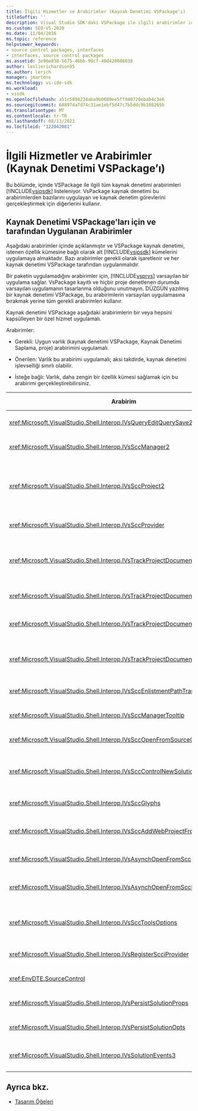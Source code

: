 ```yaml
---
title: İlgili Hizmetler ve Arabirimler (Kaynak Denetimi VSPackage’ı)
titleSuffix: ''
description: Visual Studio SDK'daki VSPackage ile ilgili arabirimler için kaynak denetimi hakkında bilgi edinebilirsiniz. Paket, bazı arabirimleri kullanır ve kaynak denetimi için diğerlerini kullanır.
ms.custom: SEO-VS-2020
ms.date: 11/04/2016
ms.topic: reference
helpviewer_keywords:
- source control packages, interfaces
- interfaces, source control packages
ms.assetid: 3e96e838-5675-46bb-99cf-40d420086038
author: leslierichardson95
ms.author: lerich
manager: jmartens
ms.technology: vs-ide-sdk
ms.workload:
- vssdk
ms.openlocfilehash: a51c5894234aba9b0689ee5ff940720ebab4c3e6
ms.sourcegitcommit: 68897da7d74c31ae1ebf5d47c7b5ddc9b108265b
ms.translationtype: MT
ms.contentlocale: tr-TR
ms.lasthandoff: 08/13/2021
ms.locfileid: "122042081"
---
```

# <a name="related-services-and-interfaces-source-control-vspackage"></a>İlgili Hizmetler ve Arabirimler (Kaynak Denetimi VSPackage’ı)

Bu bölümde, içinde VSPackage ile ilgili tüm kaynak denetimi arabirimleri [!INCLUDE[vsipsdk](../../extensibility/includes/vsipsdk_md.md)] listeleniyor. VsPackage kaynak denetimi bu arabirimlerden bazılarını uygulayan ve kaynak denetim görevlerini gerçekleştirmek için diğerlerini kullanır.

## <a name="interfaces-implemented-by-and-for-source-control-vspackages"></a>Kaynak Denetimi VSPackage'ları için ve tarafından Uygulanan Arabirimler

 Aşağıdaki arabirimler içinde açıklanmıştır ve VSPackage kaynak denetimi, istenen özellik kümesine bağlı olarak alt [!INCLUDE[vsipsdk](../../extensibility/includes/vsipsdk_md.md)] kümelerini uygulamaya almaktadır. Bazı arabirimler gerekli olarak işaretlenir ve her kaynak denetimi VSPackage tarafından uygulanmalıdır.

 Bir paketin uygulamadığını arabirimler için, [!INCLUDE[vsprvs](../../code-quality/includes/vsprvs_md.md)] varsayılan bir uygulama sağlar. VsPackage kayıtlı ve hiçbir proje denetlenen durumda varsayılan uygulamanın tasarlanma olduğunu unutmayın. DÜZGÜN yazılmış bir kaynak denetimi VSPackage, bu arabirimlerin varsayılan uygulamasına bırakmak yerine tüm gerekli arabirimleri kullanır.

 Kaynak denetimi VSPackage aşağıdaki arabirimlerin bir veya hepsini kapsülleyen bir özel hizmet uygulamalı.

 Arabirimler:

- Gerekli: Uygun varlık (kaynak denetimi VSPackage, Kaynak Denetimi Saplama, proje) arabirimini uygulamalı.

- Önerilen: Varlık bu arabirimi uygulamalı; aksi takdirde, kaynak denetimi işlevselliği sınırlı olabilir.

- İsteğe bağlı: Varlık, daha zengin bir özellik kümesi sağlamak için bu arabirimi gerçekleştirebilirsiniz.

| Arabirim | Amaç | Uygulama tarafından | Uygulamak? |
| - | - |--------------------------|-------------|
| <xref:Microsoft.VisualStudio.Shell.Interop.IVsQueryEditQuerySave2> | Düzenleyiciler, bir dosyayı değiştirmeden veya kaydetmeden önce bu arabirimi çağırır. VsPackage kaynak denetimi dosyayı kontrol edebilir veya iade etme başarısız olursa işlemi reddeder. | Kaynak denetimi VSPackage | Önerilen |
| <xref:Microsoft.VisualStudio.Shell.Interop.IVsSccManager2> | Bu arabirim, projeler için, projeleri kaynak denetimiyle kaydetme ve kaydetmeyi geri kaydetme ve temel kaynak denetimi özellikleri için destek sağlama gibi temel kaynak denetimi işlevleri sağlar. | Kaynak denetimi VSPackage | Gerekli |
| <xref:Microsoft.VisualStudio.Shell.Interop.IVsSccProject2> | Bu arabirim, işlevi kullanılarak veya yalnızca uygulayan <xref:Microsoft.VisualStudio.Shell.Interop.IVsHierarchy> <xref:System.Runtime.InteropServices.Marshal.QueryInterface%2A> nesnesinin türüne geçirerek elde `IVsHierarchy` `IVsSccProject2` edilir. Dosyaları bir proje içinde kaynak denetimi altına almak veya projeye geçerli kaynak denetimi durumunu veya konumunu bildirmek için kullanılır. | Project | Gerekli |
| <xref:Microsoft.VisualStudio.Shell.Interop.IVsSccProvider> | Tümleştirme modülü, geçerli etkin VSPackage'i ayarlamak için bu arabirimi kullanır. | Kaynak denetimi VSPackage | Gerekli |
| <xref:Microsoft.VisualStudio.Shell.Interop.IVsTrackProjectDocuments2> | Bu arabirim bir abonelik modelini temel alan bir arabirimdir. Herhangi bir VSPackage, belge olaylarını almak istediğini ve kabuk tarafından gerçekleşecek olaylar hakkında bilgi almak istediğini işaret ediyor olabilir. tarafından uygulanır ve iş uygulanır ve bu da tarafından uygulanan [!INCLUDE[vsprvs](../../code-quality/includes/vsprvs_md.md)] olayları `IVsTrackProjectDocumentsEvents2` VSPackage'a iletir. | Kaynak Denetimi Saplama | Gerekli |
| <xref:Microsoft.VisualStudio.Shell.Interop.IVsTrackProjectDocuments3> | Bu arabirim toplu işlem, eşitlenmiş okuma/yazma işlemleri ve gelişmiş bir yöntem `OnQueryAddFiles` sağlar. | Kaynak Denetimi Saplama | Gerekli |
| <xref:Microsoft.VisualStudio.Shell.Interop.IVsTrackProjectDocumentsEvents2> | **Çözüm Gezgini** ve projeler, projelere yeni dosyalar ekleniyorsa veya dosyalar ve klasörler yeniden adlandırıldı veya projelerden silindiğinde bu arabirimi çağırıyor. VSPackage kaynak denetimi proje dosyasını kontrol edebilir veya işlemi iptal edebilir. | Kaynak denetimi VSPackage | Önerilen |
| <xref:Microsoft.VisualStudio.Shell.Interop.IVsTrackProjectDocumentsEvents3> | **Çözüm Gezgini** projeleri ve projeleri, IVstrackProjectDocuments3 arabiriminin yöntemlerine yapılan çağrılara yanıt olarak bu arabirimi arar. VSPackage kaynak denetimi toplu işlemleri, eşitlenmiş okuma/yazma işlemlerini izleyebilir ve daha gelişmiş bir yöntemle `OnQueryAddFiles` çalışabilir. | Kaynak denetimi VSPackage | Önerilen |
| <xref:Microsoft.VisualStudio.Shell.Interop.IVsSccEnlistmentPathTranslation> | Bu arabirim, Web projeleri için liste yönetimi desteği sağlar. | Kaynak denetimi VSPackage | Önerilen |
| <xref:Microsoft.VisualStudio.Shell.Interop.IVsSccManagerTooltip> | Bu arabirim, projelerde kaynak denetimli dosyaların ToolTips'ini almak için kullanılır. | Kaynak denetimi VSPackage | İsteğe Bağlı |
| <xref:Microsoft.VisualStudio.Shell.Interop.IVsSccOpenFromSourceControl> | Bu arabirim ad alanı uzantısı desteği sağlar. | Kaynak denetimi VSPackage | İsteğe Bağlı |
| <xref:Microsoft.VisualStudio.Shell.Interop.IVsSccControlNewSolution> | VSPackage bu arabirimi kullanarak ad alanı uzantısını **Yeni,** Aç veya **Kaydet** iletişim **kutularıyla** tümleştirin. Sonuç olarak, oluşturma sırasında projeler otomatik olarak kaynak denetimine eklenebilir veya bir kaydetme işlemi etkili olduğunda kaynak denetimine eklenebilir. | Kaynak denetimi VSPackage | İsteğe Bağlı |
| <xref:Microsoft.VisualStudio.Shell.Interop.IVsSccGlyphs> | VSPackage, içinde yer alan düğümler için kaynak denetimi glyph'leri olarak ek glyph'ler tanımlamak için **bu arabirimi Çözüm Gezgini.** | Kaynak denetimi VSPackage | İsteğe Bağlı |
| <xref:Microsoft.VisualStudio.Shell.Interop.IVsSccAddWebProjectFromSourceControl> | Web **projeleri** için Ekle iletişim kutusu bu arabirimi kullanır. Bir kaynak denetimi konumu için gözatma ve daha önce bu konumdaki kaynak denetim deposuna eklenen bir Web projesini açmak için yöntemler sağlar. | Kaynak denetimi VSPackage | Önerilen |
| <xref:Microsoft.VisualStudio.Shell.Interop.IVsAsynchOpenFromScc> | Bu arabirim, kaynak denetiminden projelerin zaman uyumsuz (arka plan) yüklenmesi için destek sağlar. | Kaynak denetimi VSPackage | İsteğe Bağlı |
| <xref:Microsoft.VisualStudio.Shell.Interop.IVsAsynchOpenFromSccProjectEvents> | Bu arabirim, projelerin tarafından başlatılan zaman uyumsuz yüklemenin ilerlemesini izlemesini <xref:Microsoft.VisualStudio.Shell.Interop.IVsAsynchOpenFromScc> sağlar. | Project | İsteğe Bağlı |
| <xref:Microsoft.VisualStudio.Shell.Interop.IVsSccToolsOptions> | Bu arabirim, IDE'nin etkin kaynak denetimi VSPackage'larını sorgulamaya olanak sağlar. IDE, VSPackage'ın kayıtlı etkin kaynak denetimi olmadığını bile anlama gelen kaynak denetimi ayarlarının değerini sorgular. Bu arabirim tarafından uygulanır ve [!INCLUDE[vsprvs](../../code-quality/includes/vsprvs_md.md)] işleniyor. | Kaynak Denetimi Saplama | Gerekli |
| <xref:Microsoft.VisualStudio.Shell.Interop.IVsRegisterScciProvider> | Bu arabirim, VSPackage kaynak denetimi kaydında kullanılır. | Kaynak Denetimi Saplama | Gerekli |
| <xref:EnvDTE.SourceControl> | Bu arabirim otomasyonda kullanılır. Bu nedenle, herhangi bir kullanıcı arabirimini görüntülemeden yalnızca yürütülebilir işlevleri gösterir. | Kaynak denetimi VSPackage | İsteğe Bağlı |
| <xref:Microsoft.VisualStudio.Shell.Interop.IVsPersistSolutionProps> | Bu arabirim, kaynak denetimi ayarlarını çözüm (.sln) dosyasına kaydetmek için kullanılır. Ayarlar, kaynak denetimi konumunu ve kaynak denetimi durum bayraklarını içerir. | Kaynak denetimi VSPackage | Önerilen |
| <xref:Microsoft.VisualStudio.Shell.Interop.IVsPersistSolutionOpts> | Bu arabirim, kaynak denetimi ayarlarını çözüm seçenekleri (.suo) dosyasına kaydetmek için kullanılır. Bu, geçerli kullanıcının liste konumu gibi kullanıcıya özgü kaynak denetimi ayarlarını içerebilir. | Kaynak denetimi VSPackage | Önerilen |
| <xref:Microsoft.VisualStudio.Shell.Interop.IVsSolutionEvents3> | Bu arabirim, çözümleri kapatmadan önce proje dosyalarını denetleme veya bir projeyi a açma işlemi için kaynak denetiminden yeni dosyalar alma gibi işlemleri gerçekleştirmek üzere olayları izlemek için kullanılır. | Kaynak denetimi VSPackage | Önerilen |

## <a name="see-also"></a>Ayrıca bkz.
- [Tasarım Öğeleri](../../extensibility/internals/source-control-vspackage-design-elements.md)
